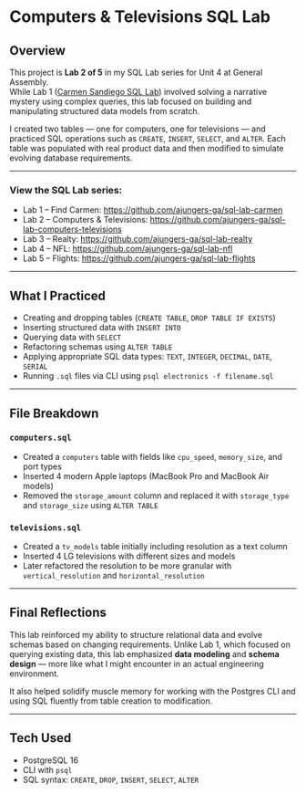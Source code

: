 # Computers & Televisions SQL Lab

## Overview

This project is **Lab 2 of 5** in my SQL Lab series for Unit 4 at General Assembly.  
While Lab 1 ([Carmen Sandiego SQL Lab](https://github.com/ajungers-ga/sql-lab-carmen)) involved solving a narrative mystery using complex queries, this lab focused on building and manipulating structured data models from scratch.

I created two tables — one for computers, one for televisions — and practiced SQL operations such as `CREATE`, `INSERT`, `SELECT`, and `ALTER`. Each table was populated with real product data and then modified to simulate evolving database requirements.

---

### View the SQL Lab series:

- Lab 1 – Find Carmen: https://github.com/ajungers-ga/sql-lab-carmen  
- Lab 2 – Computers & Televisions: https://github.com/ajungers-ga/sql-lab-computers-televisions  
- Lab 3 – Realty: https://github.com/ajungers-ga/sql-lab-realty  
- Lab 4 – NFL: https://github.com/ajungers-ga/sql-lab-nfl  
- Lab 5 – Flights: https://github.com/ajungers-ga/sql-lab-flights  

---

## What I Practiced

- Creating and dropping tables (`CREATE TABLE`, `DROP TABLE IF EXISTS`)
- Inserting structured data with `INSERT INTO`
- Querying data with `SELECT`
- Refactoring schemas using `ALTER TABLE`
- Applying appropriate SQL data types: `TEXT`, `INTEGER`, `DECIMAL`, `DATE`, `SERIAL`
- Running `.sql` files via CLI using `psql electronics -f filename.sql`

---

## File Breakdown

### `computers.sql`
- Created a `computers` table with fields like `cpu_speed`, `memory_size`, and port types
- Inserted 4 modern Apple laptops (MacBook Pro and MacBook Air models)
- Removed the `storage_amount` column and replaced it with `storage_type` and `storage_size` using `ALTER TABLE`

### `televisions.sql`
- Created a `tv_models` table initially including resolution as a text column
- Inserted 4 LG televisions with different sizes and models
- Later refactored the resolution to be more granular with `vertical_resolution` and `horizontal_resolution`

---

## Final Reflections

This lab reinforced my ability to structure relational data and evolve schemas based on changing requirements. Unlike Lab 1, which focused on querying existing data, this lab emphasized **data modeling** and **schema design** — more like what I might encounter in an actual engineering environment.

It also helped solidify muscle memory for working with the Postgres CLI and using SQL fluently from table creation to modification.

---

## Tech Used

- PostgreSQL 16  
- CLI with `psql`  
- SQL syntax: `CREATE`, `DROP`, `INSERT`, `SELECT`, `ALTER`

